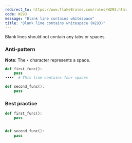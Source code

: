 ```yaml
---
redirect_to: https://www.flake8rules.com/rules/W293.html
code: W293
message: "Blank line contains whitespace"
title: "Blank line contains whitespace (W293)"
---
```


Blank lines should not contain any tabs or spaces.

### Anti-pattern

**Note:** The `•` character represents a space.

```python
def first_func():
    pass
••••  # This line contains four spaces

def second_func():
    pass
```


### Best practice

```python
def first_func():
    pass


def second_func():
    pass
```
